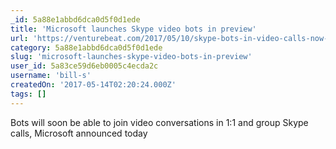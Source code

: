 ```yaml
---
_id: 5a88e1abbd6dca0d5f0d1ede
title: 'Microsoft launches Skype video bots in preview'
url: 'https://venturebeat.com/2017/05/10/skype-bots-in-video-calls-now-in-preview/'
category: 5a88e1abbd6dca0d5f0d1ede
slug: 'microsoft-launches-skype-video-bots-in-preview'
user_id: 5a83ce59d6eb0005c4ecda2c
username: 'bill-s'
createdOn: '2017-05-14T02:20:24.000Z'
tags: []
---
```


Bots will soon be able to join video conversations in 1:1 and group Skype calls, Microsoft announced today
